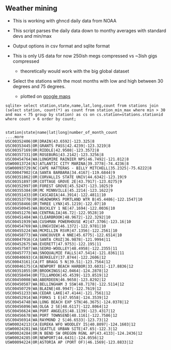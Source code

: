 ## Weather mining


* This is working with ghncd daily data from NOAA
* This script parses the daily data down to monthy averages with standard devs and min/max
* Output options in csv format and sqlite format
* This is only US data for now 250ish megs compressed vs ~3ish gigs compressed
    * theoretically would work with the big global dataset

* Select the stations with the most months with low and high between 30 degrees and 75 degrees.
    * plotted on [google maps](https://www.google.com/maps/d/edit?mid=11qYJOQ2cX9j3T-x5UO5ykXmjUToSdEs&usp=sharing)

```
sqlite> select station,state,name,lat,long,count from stations join (select station, count(*) as count from station_min_max where min > 30 and max < 75 group by station) as cs on cs.station=stations.stationid where count > 6 order by count;


station|state|name|lat|long|number_of_month_count
....more
USC00352406|OR|DRAIN|43.6592|-123.325|8
USC00353445|OR|GRANTS PASS|42.4239|-123.3219|8
USC00357169|OR|RIDDLE|42.9508|-123.3572|8
USC00357331|OR|ROSEBURG|43.2142|-123.3256|8
USC00454764|WA|LONGMIRE RAINIER NPS|46.7492|-121.812|8
USW00013724|NJ|ATLANTIC CITY MARINA|39.3778|-74.4236|8
USW00093729|NC|CAPE HATTERAS - BILLY MITCHELL|35.2325|-75.6222|8
USC00047902|CA|SANTA BARBARA|34.4167|-119.6844|9
USC00351862|OR|CORVALLIS STATE UNIV|44.6342|-123.19|9
USC00351897|OR|COTTAGE GROVE 2E|43.7917|-123.0275|9
USC00352997|OR|FOREST GROVE|45.5247|-123.1025|9
USC00355384|OR|MC MINNVILLE|45.2214|-123.1622|9
USC00351433|OR|CASCADIA|44.3914|-122.4811|10
USC00353770|OR|HEADWORKS PORTLAND WTR B|45.4486|-122.1547|10
USC00358466|OR|THREE LYNX|45.1219|-122.07|10
USC00450945|WA|BUCKLEY 1 NE|47.1694|-122.0036|10
USC00451276|WA|CENTRALIA|46.72|-122.9528|10
USC00451484|WA|CLEARBROOK|48.9672|-122.3292|10
USC00451939|WA|CUSHMAN POWERHOUSE #2|47.3706|-123.16|10
USC00454769|WA|LONGVIEW|46.1372|-122.9781|10
USC00455224|WA|MCMILLIN RSVR|47.1356|-122.2561|10
USC00458773|WA|VANCOUVER 4 NNE|45.6775|-122.6514|10
USC00047916|CA|SANTA CRUZ|36.9878|-121.9994|11
USC00452675|WA|EVERETT|47.9753|-122.195|11
USC00457507|WA|SEDRO-WOOLLEY|48.4958|-122.2355|11
USC00457773|WA|SNOQUALMIE FALLS|47.5414|-121.8361|11
USC00040693|CA|BERKELEY|37.8744|-122.2606|12
USC00043161|CA|FT BRAGG 5 N|39.51|-123.7564|12
USC00046175|CA|NEWPORT BEACH HARBOR|33.6031|-117.8836|12
USC00351055|OR|BROOKINGS|42.0464|-124.2878|12
USC00358494|OR|TILLAMOOK|45.4539|-123.8519|12
USC00450008|WA|ABERDEEN|46.9658|-123.8292|12
USC00450587|WA|BELLINGHAM 3 SSW|48.7178|-122.5114|12
USC00450729|WA|BLAINE|48.9947|-122.7619|12
USC00451233|WA|CEDAR LAKE|47.4144|-121.7561|12
USC00452914|WA|FORKS 1 E|47.9558|-124.3539|12
USC00454748|WA|LONG BEACH EXP STN|46.3675|-124.0378|12
USC00456096|WA|OLGA 2 SE|48.6117|-122.8064|12
USC00456624|WA|PORT ANGELES|48.1139|-123.4317|12
USC00456678|WA|PORT TOWNSEND|48.1161|-122.7586|12
USC00456914|WA|RAYMOND 2 S|46.6533|-123.73|12
USW00024213|CA|EUREKA WFO WOODLEY IS|40.8097|-124.1603|12
USW00024281|WA|SEATTLE URBAN SITE|47.65|-122.3|12
USW00024284|OR|N BEND SW OREGON RGNL AP|43.4133|-124.2436|12
USW00024285|OR|NEWPORT|44.6431|-124.0556|12
USW00094224|OR|ASTORIA AP (PORT OF)|46.1569|-123.8833|12
```